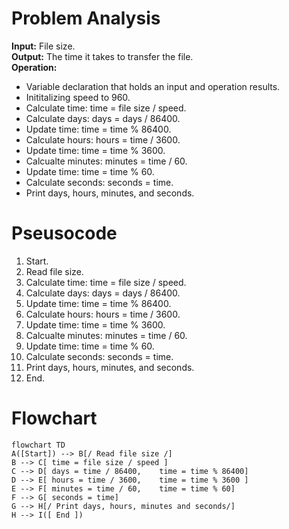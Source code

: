# Problem Analysis  
**Input:** File size.   
**Output:** The time it takes to transfer the file.  
**Operation:**   
- Variable declaration that holds an input and operation results.
- Inititalizing speed to 960.
- Calculate time: time = file size / speed.
- Calculate days: days = days / 86400.
- Update time: time = time % 86400.
- Calculate hours: hours = time / 3600.
- Update time: time = time % 3600.
- Calcualte minutes: minutes = time / 60.
- Update time: time = time % 60.
- Calculate seconds: seconds = time.
- Print days, hours, minutes, and seconds.


# Pseusocode  
1. Start.
2. Read file size.
3. Calculate time: time = file size / speed.
4. Calculate days: days = days / 86400.
5. Update time: time = time % 86400.
6. Calculate hours: hours = time / 3600.
7. Update time: time = time % 3600.
8. Calcualte minutes: minutes = time / 60.
9. Update time: time = time % 60.
10. Calculate seconds: seconds = time.
11. Print days, hours, minutes, and seconds.   
12. End.

# Flowchart  
```mermaid   
flowchart TD   
A([Start]) --> B[/ Read file size /]
B --> C[ time = file size / speed ]
C --> D[ days = time / 86400,    time = time % 86400]
D --> E[ hours = time / 3600,    time = time % 3600 ]
E --> F[ minutes = time / 60,    time = time % 60]  
F --> G[ seconds = time]
G --> H[/ Print days, hours, minutes and seconds/]
H --> I([ End ])

